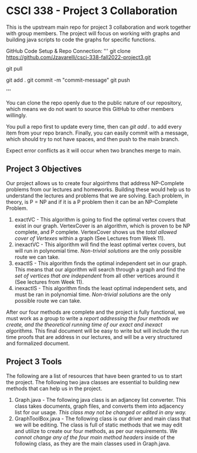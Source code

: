 # CSCI 338 - Project 3 Collaboration

This is the upstream main repo for project 3 collaboration and work together with group members.
The project will focus on working with graphs and building java scripts to code the graphs for specific functions.

GitHub Code Setup & Repo Connection:
'''
git clone https://github.com/Jzavarelli/csci-338-fall2022-project3.git

git pull

git add . 
git commit -m "commit-message"
git push

'''

 You can clone the repo openly due to the public nature of our repository, which means we do not want to source this GitHub to other members willingly.

 You pull a repo first to update every time, then can *git add .* to add every item from your repo branch. Finally, you can easily commit with a message, which should try to not have spaces, and then push to the main branch.

Expect error conflicts as it will occur when two branches merge to main.

## Project 3 Objectives

 Our project allows us to create four algoirthms that address NP-Complete problems from our lectures and homeworks. Building these would help us to understand the lectures and problems that we are solving. Each problem, in theory, is P = NP and if it is a P problem then it can be an NP-Complete Problem.

1. exactVC - This algorithm is going to find the optimal vertex covers that exist in our graph. VertexCover is an algorithm, which is proven to be NP complete, and P complete. VertexCover shows us the *total allowed cover of Vertexes* within a graph (See Lectures from Week 11).
2. inexactVC - This algorithm will find the least optimal vertex covers, but will run in polynomial time. *Non-trivial solutions* are the only possible route we can take.
3. exactIS - This algorithm finds the optimal independent set in our graph. This means that our algorithm will search through a graph and find the *set of vertices that are independent* from all other vertices around it (See lectures from Week 11).
4. inexactIS - This algorithm finds the least optimal independent sets, and must be ran in polynomial time. *Non-trivial solutions* are the only possible route we can take.

After our four methods are complete and the project is fully functional, we must work as a group to write a *report addressing the four methods we create, and the theoretical running time of our exact and inexact algorithms.* This final document will be easy to write but will include the run time proofs that are address in our lectures, and will be a very structured and formalized document.

## Project 3 Tools

The following are a list of resources that have been granted to us to start the project. The following two java classes are essential to building new methods that can help us in the project.

1. Graph.java - The following java class is an adjancey list converter. This class takes documents, graph files, and converts them into adjacency list for our usage. *This class may not be changed or edited in any way.*
2. GraphToolBox.java - The following class is our driver and main class that we will be editing. The class is full of static methods that we may edit and utilize to create our four methods, as per our requirements. We *cannot change any of the four main method headers* inside of the following class, as they are the main classes used in Graph.java.